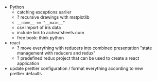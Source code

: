 - Python
  - catching exceptions earlier
  - ? recursive drawings with matplotlib
  - `__name__ == "__main__"`
  - csv import of iris data
  - include link to aicheatsheets.com
  - free book: think python
- react
  - ? move everything with reducers into combined presentation "state management with reducers and redux"
  - ? predefined redux project that can be used to create a react application
- update prettier configuration / format everything according to new prettier defaults
